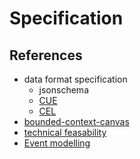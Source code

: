 # Specification

## References

* data format specification
  * jsonschema
  * [CUE](https://cuelang.org/docs/)
  * [CEL](https://github.com/google/cel-spec)
* [bounded-context-canvas](https://github.com/ddd-crew/bounded-context-canvas)
* [technical feasability](https://www.tvisha.com/blog/technical-feasibility)
* [Event modelling](https://eventmodeling.org/posts/what-is-event-modeling/)
